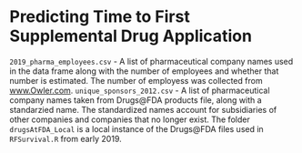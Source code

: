 # Predicting Time to First Supplemental Drug Application

`2019_pharma_employees.csv` - A list of pharmaceutical company names used in the data frame along with the number of employees and whether that number is estimated. The number of employess was collected from www.Owler.com. 
`unique_sponsors_2012.csv` - A list of pharmaceutical company names taken from Drugs@FDA products file, along with a standarzied name. The standardized names account for subsidiaries of other companies and companies that no longer exist.
The folder `drugsAtFDA_Local` is a local instance of the Drugs@FDA files used in `RFSurvival.R` from early 2019. 